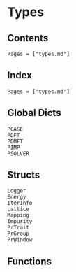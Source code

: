 # Types

## Contents

```@contents
Pages = ["types.md"]
```

## Index

```@index
Pages = ["types.md"]
```

## Global Dicts

```@docs
PCASE
PDFT
PDMFT
PIMP
PSOLVER
```

## Structs

```@docs
Logger
Energy
IterInfo
Lattice
Mapping
Impurity
PrTrait
PrGroup
PrWindow
```

## Functions

```@docs
```
